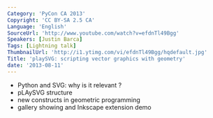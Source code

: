 ```yaml
---
Category: 'PyCon CA 2013'
Copyright: 'CC BY-SA 2.5 CA'
Language: 'English'
SourceUrl: 'http://www.youtube.com/watch?v=efdnTl49Bgg'
Speakers: [Justin Barca]
Tags: [Lightning talk]
ThumbnailUrl: 'http://i1.ytimg.com/vi/efdnTl49Bgg/hqdefault.jpg'
Title: 'playSVG: scripting vector graphics with geometry'
date: '2013-08-11'
---
```

* Python and SVG: why is it relevant ?
* pLAySVG structure
* new constructs in geometric programming
* gallery showing and Inkscape extension demo